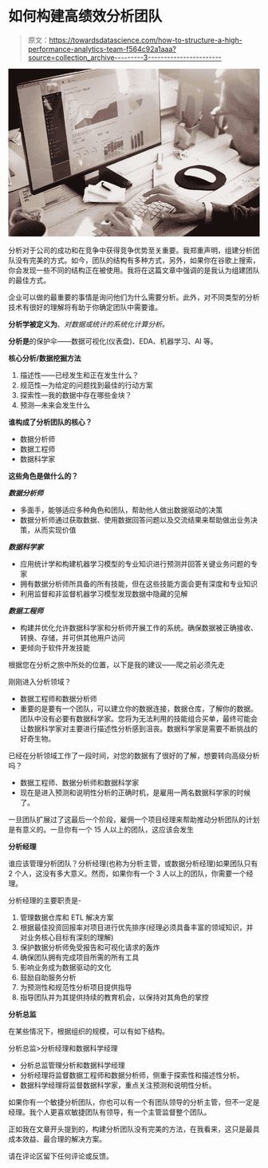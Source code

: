 # 如何构建高绩效分析团队

> 原文：<https://towardsdatascience.com/how-to-structure-a-high-performance-analytics-team-f564c92a1aaa?source=collection_archive---------3----------------------->

![](img/0fc3f601a473d47b5e734d4eb1022b56.png)

分析对于公司的成功和在竞争中获得竞争优势至关重要。我郑重声明，组建分析团队没有完美的方式。如今，团队的结构有多种方式，另外，如果你在谷歌上搜索，你会发现一些不同的结构正在被使用。我将在这篇文章中强调的是我认为组建团队的最佳方式。

企业可以做的最重要的事情是询问他们为什么需要分析。此外，对不同类型的分析技术有很好的理解将有助于你确定团队中需要谁。

**分析学被定义为**、*对数据或统计的系统化计算分析。*

**分析是**的保护伞——数据可视化(仪表盘)、EDA、机器学习、AI 等。

**核心分析/数据挖掘方法**

1.  描述性——已经发生和正在发生什么？
2.  规范性—为给定的问题找到最佳的行动方案
3.  探索性—我的数据中存在哪些金块？
4.  预测—未来会发生什么

**谁构成了分析团队的核心？**

*   数据分析师
*   数据工程师
*   数据科学家

**这些角色是做什么的？**

***数据分析师***

*   多面手，能够适应多种角色和团队，帮助他人做出数据驱动的决策
*   数据分析师通过获取数据、使用数据回答问题以及交流结果来帮助做出业务决策，从而实现价值

***数据科学家***

*   应用统计学和构建机器学习模型的专业知识进行预测并回答关键业务问题的专家
*   拥有数据分析师所具备的所有技能，但在这些技能方面会更有深度和专业知识
*   利用监督和非监督机器学习模型发现数据中隐藏的见解

***数据工程师***

*   构建并优化允许数据科学家和分析师开展工作的系统。确保数据被正确接收、转换、存储，并可供其他用户访问
*   更倾向于软件开发技能

根据您在分析之旅中所处的位置，以下是我的建议——爬之前必须先走

刚刚进入分析领域？

*   数据工程师和数据分析师
*   重要的是要有一个团队，可以建立你的数据连接，数据仓库，了解你的数据。团队中没有必要有数据科学家。您将为无法利用的技能组合买单，最终可能会让数据科学家对主要进行描述性分析感到沮丧。数据科学家是需要不断挑战的好奇生物。

已经在分析领域工作了一段时间，对您的数据有了很好的了解，想要转向高级分析吗？

*   数据工程师、数据分析师和数据科学家
*   现在是进入预测和说明性分析的正确时机，是雇用一两名数据科学家的时候了。

一旦团队扩展过了这最后一个阶段，雇佣一个项目经理来帮助推动分析团队的计划是有意义的。一旦你有一个 15 人以上的团队，这应该会发生

**分析经理**

谁应该管理分析团队？分析经理(也称为分析主管，或数据分析经理)如果团队只有 2 个人，这没有多大意义。然而，如果你有一个 3 人以上的团队，你需要一个经理。

分析经理的主要职责是-

1.  管理数据仓库和 ETL 解决方案
2.  根据最佳投资回报率对项目进行优先排序(经理必须具备丰富的领域知识，并对业务核心目标有深刻的理解)
3.  保护数据分析师免受报告和可视化请求的轰炸
4.  确保团队拥有完成项目所需的所有工具
5.  影响业务成为数据驱动的文化
6.  鼓励自助服务分析
7.  为预测性和规范性分析项目提供指导
8.  指导团队并为其提供持续的教育机会，以保持对其角色的掌控

**分析总监**

在某些情况下，根据组织的规模，可以有如下结构。

分析总监>分析经理和数据科学经理

*   分析总监管理分析和数据科学经理
*   分析经理将监督数据工程师和数据分析师，侧重于探索性和描述性分析。
*   数据科学经理将监督数据科学家，重点关注预测和说明性分析。

如果你有一个敏捷分析团队，你也可以有一个有团队领导的分析主管，但不一定是经理。我个人更喜欢敏捷团队有领导，有一个主管监督整个团队。

正如我在文章开头提到的，构建分析团队没有完美的方法，在我看来，这只是最具成本效益、最合理的解决方案。

请在评论区留下任何评论或反馈。